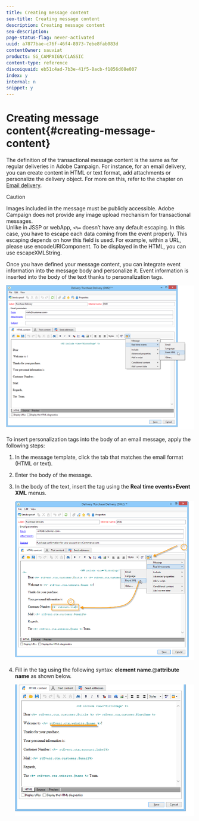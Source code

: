 ```yaml
---
title: Creating message content
seo-title: Creating message content
description: Creating message content
seo-description: 
page-status-flag: never-activated
uuid: a7877bae-c76f-46f4-8973-7ebe8fab083d
contentOwner: sauviat
products: SG_CAMPAIGN/CLASSIC
content-type: reference
discoiquuid: eb51c4ad-7b3e-41f5-8acb-f1856d08e007
index: y
internal: n
snippet: y
---
```


# Creating message content{#creating-message-content}

The definition of the transactional message content is the same as for regular deliveries in Adobe Campaign. For instance, for an email delivery, you can create content in HTML or text format, add attachments or personalize the delivery object. For more on this, refer to the chapter on [Email delivery](../../delivery/using/about-email-channel.md).

>[!CAUTION]
>
>Images included in the message must be publicly accessible. Adobe Campaign does not provide any image upload mechanism for transactional messages.  
>Unlike in JSSP or webApp, `<%=` doesn’t have any default escaping. In this case, you have to escape each data coming from the event properly. This escaping depends on how this field is used. For example, within a URL, please use encodeURIComponent. To be displayed in the HTML, you can use escapeXMLString.

Once you have defined your message content, you can integrate event information into the message body and personalize it. Event information is inserted into the body of the text thanks to personalization tags.

![](assets/messagecenter_create_content_001.png)

To insert personalization tags into the body of an email message, apply the following steps:

1. In the message template, click the tab that matches the email format (HTML or text).
1. Enter the body of the message.
1. In the body of the text, insert the tag using the **Real time events>Event XML** menus.

   ![](assets/messagecenter_create_custo_002.png)

1. Fill in the tag using the following syntax: **element name**.@**attribute name** as shown below.

   ![](assets/messagecenter_create_custo_003.png)

